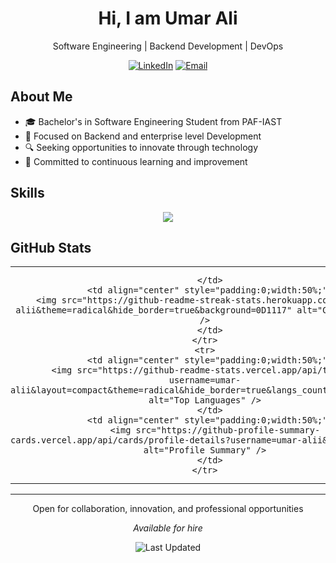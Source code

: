 <div align="center">
  <h1>Hi, I am Umar Ali</h1>
  <p>Software Engineering | Backend Development | DevOps</p>
  
  [![LinkedIn](https://img.shields.io/badge/LinkedIn-0077B5?style=flat-square&logo=linkedin&logoColor=white)](https://www.linkedin.com/in/umarrali)
  [![Email](https://img.shields.io/badge/Email-D14836?style=flat-square&logo=gmail&logoColor=white)](mailto:umarrali.pk@gmail.com)
</div>

## About Me

- 🎓 Bachelor's in Software Engineering Student from PAF-IAST
- 🚀 Focused on Backend and enterprise level Development
- 🔍 Seeking opportunities to innovate through technology
- 🌟 Committed to continuous learning and improvement

## Skills

<div align="center">
  <img src="https://skillicons.dev/icons?i=java,python,graphql,mongodb,mysql,postgres,docker,kubernetes,git" />
</div>

## GitHub Stats

<div align="center">
  <table>
    <tr>
      <td align="center" style="padding:0;width:50%;">
        
      </td>
      <td align="center" style="padding:0;width:50%;">
        <img src="https://github-readme-streak-stats.herokuapp.com/?user=umar-alii&theme=radical&hide_border=true&background=0D1117" alt="GitHub Streak" />
      </td>
    </tr>
    <tr>
      <td align="center" style="padding:0;width:50%;">
        <img src="https://github-readme-stats.vercel.app/api/top-langs/?username=umar-alii&layout=compact&theme=radical&hide_border=true&langs_count=10&hide=none" alt="Top Languages" />
      </td>
      <td align="center" style="padding:0;width:50%;">
        <img src="https://github-profile-summary-cards.vercel.app/api/cards/profile-details?username=umar-alii&theme=radical" alt="Profile Summary" />
      </td>
    </tr>
  </table>
</div>

---

<div align="center">
  <p>Open for collaboration, innovation, and professional opportunities</p>
  <p><i>Available for hire</i></p>
  <img src="https://img.shields.io/badge/Updated-2025--06--01%2019:29:53%20UTC-blue?style=flat-square&logo=github" alt="Last Updated" />
</div>

